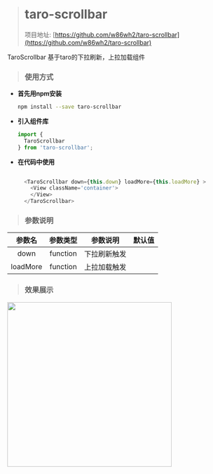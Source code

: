 

> # taro-scrollbar
>
> 项目地址: [https://github.com/w86wh2/taro-scrollbar](https://github.com/w86wh2/taro-scrollbar)

TaroScrollbar 基于taro的下拉刷新，上拉加载组件

> ### 使用方式

- **首先用npm安装**

  ```bash
  npm install --save taro-scrollbar
  ```

- **引入组件库**

  ```typescript
  import {
    TaroScrollbar
  } from 'taro-scrollbar';
  ```

- **在代码中使用**

  ```typescript
 
    <TaroScrollbar down={this.down} loadMore={this.loadMore} >
      <View className='container'>
      </View>
    </TaroScrollbar>
  ```

> ### 参数说明

|       参数名       |            参数类型            |                           参数说明                           | 默认值                |
| :----------------: | :----------------------------: | :----------------------------------------------------------: | --------------------- |
|       down        |             function             |                 下拉刷新触发                  |  |
|       loadMore       |             function             |                上拉加载触发                 |                  |


> ### 效果展示

<img src="http://img.encore.work/common/example.gif" width="375"/>
